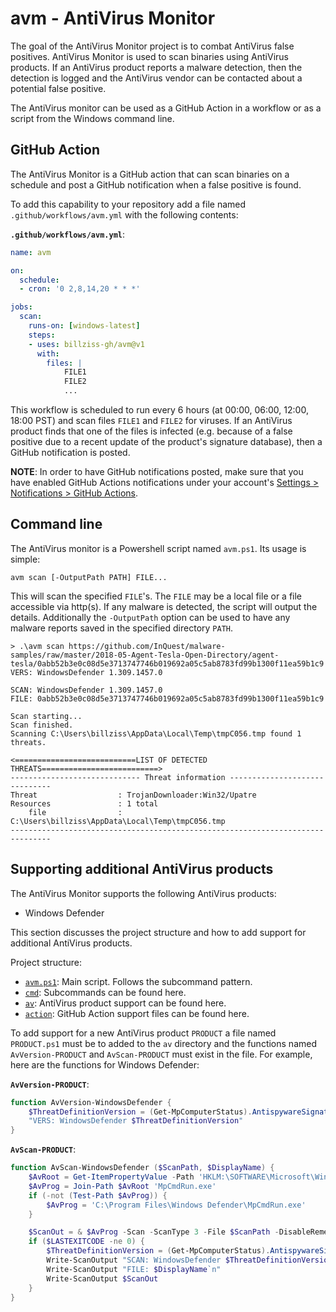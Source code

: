 # avm - AntiVirus Monitor

The goal of the AntiVirus Monitor project is to combat AntiVirus false positives. AntiVirus Monitor is used to scan binaries using AntiVirus products. If an AntiVirus product reports a malware detection, then the detection is logged and the AntiVirus vendor can be contacted about a potential false positive.

The AntiVirus monitor can be used as a GitHub Action in a workflow or as a script from the Windows command line.

## GitHub Action

The AntiVirus Monitor is a GitHub action that can scan binaries on a schedule and post a GitHub notification when a false positive is found.

To add this capability to your repository add a file named `.github/workflows/avm.yml` with the following contents:

**`.github/workflows/avm.yml`**:
```yaml
name: avm

on:
  schedule:
  - cron: '0 2,8,14,20 * * *'

jobs:
  scan:
    runs-on: [windows-latest]
    steps:
    - uses: billziss-gh/avm@v1
      with:
        files: |
            FILE1
            FILE2
            ...
```

This workflow is scheduled to run every 6 hours (at 00:00, 06:00, 12:00, 18:00 PST) and scan files `FILE1` and `FILE2` for viruses. If an AntiVirus product finds that one of the files is infected (e.g. because of a false positive due to a recent update of the product's signature database), then a GitHub notification is posted.

**NOTE**: In order to have GitHub notifications posted, make sure that you have enabled GitHub Actions notifications under your account's [Settings > Notifications > GitHub Actions](https://github.com/settings/notifications).

## Command line

The AntiVirus monitor is a Powershell script named `avm.ps1`. Its usage is simple:

```
avm scan [-OutputPath PATH] FILE...
```

This will scan the specified `FILE`'s. The `FILE` may be a local file or a file accessible via http(s). If any malware is detected, the script will output the details. Additionally the `-OutputPath` option can be used to have any malware reports saved in the specified directory `PATH`.

```
> .\avm scan https://github.com/InQuest/malware-samples/raw/master/2018-05-Agent-Tesla-Open-Directory/agent-tesla/0abb52b3e0c08d5e3713747746b019692a05c5ab8783fd99b1300f11ea59b1c9
VERS: WindowsDefender 1.309.1457.0

SCAN: WindowsDefender 1.309.1457.0
FILE: 0abb52b3e0c08d5e3713747746b019692a05c5ab8783fd99b1300f11ea59b1c9

Scan starting...
Scan finished.
Scanning C:\Users\billziss\AppData\Local\Temp\tmpC056.tmp found 1 threats.

<===========================LIST OF DETECTED THREATS==========================>
----------------------------- Threat information ------------------------------
Threat                  : TrojanDownloader:Win32/Upatre
Resources               : 1 total
    file                : C:\Users\billziss\AppData\Local\Temp\tmpC056.tmp
-------------------------------------------------------------------------------
```

## Supporting additional AntiVirus products

The AntiVirus Monitor supports the following AntiVirus products:

- Windows Defender

This section discusses the project structure and how to add support for additional AntiVirus products.

Project structure:

- [`avm.ps1`](avm.ps1): Main script. Follows the subcommand pattern.
- [`cmd`](cmd): Subcommands can be found here.
- [`av`](av): AntiVirus product support can be found here.
- [`action`](action): GitHub Action support files can be found here.

To add support for a new AntiVirus product `PRODUCT` a file named `PRODUCT.ps1` must be to added to the `av` directory and the functions named `AvVersion-PRODUCT` and `AvScan-PRODUCT` must exist in the file. For example, here are the functions for Windows Defender:

**`AvVersion-PRODUCT`**:
```powershell
function AvVersion-WindowsDefender {
    $ThreatDefinitionVersion = (Get-MpComputerStatus).AntispywareSignatureVersion
    "VERS: WindowsDefender $ThreatDefinitionVersion"
}
```

**`AvScan-PRODUCT`**:
```powershell
function AvScan-WindowsDefender ($ScanPath, $DisplayName) {
    $AvRoot = Get-ItemPropertyValue -Path 'HKLM:\SOFTWARE\Microsoft\Windows Defender' -Name InstallLocation
    $AvProg = Join-Path $AvRoot 'MpCmdRun.exe'
    if (-not (Test-Path $AvProg)) {
        $AvProg = 'C:\Program Files\Windows Defender\MpCmdRun.exe'
    }

    $ScanOut = & $AvProg -Scan -ScanType 3 -File $ScanPath -DisableRemediation
    if ($LASTEXITCODE -ne 0) {
        $ThreatDefinitionVersion = (Get-MpComputerStatus).AntispywareSignatureVersion
        Write-ScanOutput "SCAN: WindowsDefender $ThreatDefinitionVersion"
        Write-ScanOutput "FILE: $DisplayName`n"
        Write-ScanOutput $ScanOut
    }
}
```
